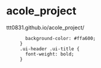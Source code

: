 # acole_project

ttt0831.github.io/acole_project/

 ```    .ui-header {
        background-color: #ffa600;
      }
      .ui-header .ui-title {
        font-weight: bold;
      }

